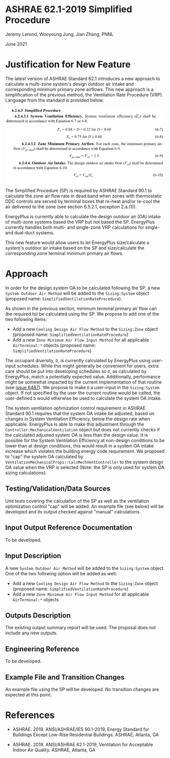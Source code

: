 # ASHRAE 62.1-2019 Simplified Procedure
Jeremy Lerond, Wooyoung Jung, Jian Zhang, PNNL

June 2021

# Justification for New Feature
The latest version of ASHRAE Standard 62.1 introduces a new approach to calculate a multi-zone system's design outdoor air intake and corresponding minimum primary zone airflows. This new approach is a simplification of the previous method, the Ventilation Rate Procedure (VRP). Language from the standard is provided below.

![ASHRAE 62.1 Simplified Procedure](NFP-SimplifiedVRP.png)

The Simplified Procedure (SP) is required by ASHRAE Standard 90.1 to calculate the zone air flow rate in dead band when zones with thermostatic DDC controls are served by terminal boxes that re-heat and/or re-cool the air delivered to the zone (see section 6.5.2.1, exception 2.a.(1)).

EnergyPlus is currently able to calculate the design outdoor air (OA) intake of multi-zone systems based the VRP but not based the SP. EnergyPlus currently handles both multi- and single-zone VRP calculations for single- and dual-duct systems.

This new feature would allow users to let EnergyPlus size/calculate a system's outdoor air intake based on the SP and size/calculate the corresponding zone terminal minimum primary air flows.

# Approach
In order for the design system OA to be calculated following the SP, a new `System Outdoor Air Method` will be added to the `Sizing:System` object (proposed name: `SimplifiedVentilationRateProcedure`).

As shown in the previous section, minimum terminal primary air flow can (be required to) be calculated using the SP. We propose to add one of the two following items:
- Add a new `Cooling Design Air Flow Method` to the `Sizing:Zone` object (proposed name: `SimplifiedVentilationRateProcedure`)
- Add a new `Zone Minimum Air Flow Input Method` for all applicable `AirTerminal:*` objects (proposed name: `SimplifiedVentilationRateProcedure`)

The occupant diversity, `D`, is currently calculated by EnergyPlus using user-input schedules. While this might generally be convenient for users, extra care should be put into developing schedules so `D`, as calculated by EnergyPlus, match a potentially expected value. Additionally, performance might be somewhat impacted by the current implementation of that routine (see [issue 6487](https://github.com/NREL/EnergyPlus/issues/6487)). We propose to make `D` a user-input in the `Sizing:System` object. If not specified by the user the current routine would be called, the user-defined `D` would otherwise be used to calculate the system OA intake.

The system ventilation optimization control requirement in ASHRAE Standard 90.1 requires that the system OA intake be adjusted, based on changes in System Ventilation Efficiency, below the design rate when applicable. EnergyPlus is able to make this adjustment through the `Controller:MechanicalVentilation` object but does not currently checks if the calculated adjusted system OA is less than the design value. It is possible for the System Ventilation Efficiency at non-design conditions to be lower than at design conditions, this would result in a system OA intake increase which violates the building energy code requirement. We proposed to "cap" the system OA calculated by `VentilationMechanicalProps::CalcMechVentController` to the system design OA value when the VRP is selected (Note: the SP is only used for system OA sizing calculations).

## Testing/Validation/Data Sources
Unit tests covering the calculation of the SP as well as the ventilation optimization control "cap" will be added. An example file (see below) will be developed and its output checked against "manual" calculations.

## Input Output Reference Documentation
To be developed.

## Input Description
A new `System Outdoor Air Method` will be added to the `Sizing:System` object. One of the two following option will be added as well:
- Add a new `Cooling Design Air Flow Method` to the `Sizing:Zone` object (proposed name: `SimplifiedVentilationRateProcedure`)
- Add a new `Zone Minimum Air Flow Input Method` for all applicable `AirTerminal:*` objects

## Outputs Description
The existing output summary report will be used. The proposal does not include any new outputs.

## Engineering Reference
To be developed.

## Example File and Transition Changes
An example file using the SP will be developed. No transition changes are expected at this point.

# References
* ASHRAE. 2019. ANSI/ASHRAE/IES 90.1-2019, Energy Standard for Buildings Except Low-Rise
Residential Buildings. ASHRAE, Atlanta, GA

* ASHRAE. 2019. ANSI/ASHRAE 62.1-2019, Ventilation for Acceptable Indoor Air Quality. ASHRAE, Atlanta, GA